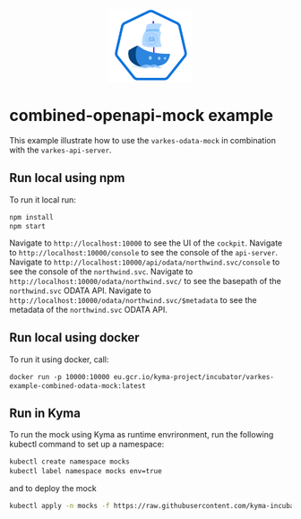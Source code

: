 <p align="center">
 <img src="../../assets/logo.svg" width="150">
</p>

# combined-openapi-mock example

This example illustrate how to use the `varkes-odata-mock` in combination with the `varkes-api-server`.

## Run local using npm

To run it local run:
```
npm install
npm start
```

Navigate to `http://localhost:10000` to see the UI of the `cockpit`.
Navigate to `http://localhost:10000/console` to see the console of the `api-server`.
Navigate to `http://localhost:10000/api/odata/northwind.svc/console` to see the console of the `northwind.svc`.
Navigate to `http://localhost:10000/odata/northwind.svc/` to see the basepath of the `northwind.svc` ODATA API.
Navigate to `http://localhost:10000/odata/northwind.svc/$metadata` to see the metadata of the `northwind.svc` ODATA API.

## Run local using docker

To run it using docker, call:
```
docker run -p 10000:10000 eu.gcr.io/kyma-project/incubator/varkes-example-combined-odata-mock:latest
```

## Run in Kyma

To run the mock using Kyma as runtime envrironment, run the following kubectl command to set up a namespace:

```bash
kubectl create namespace mocks
kubectl label namespace mocks env=true
```

and to deploy the mock
```bash
kubectl apply -n mocks -f https://raw.githubusercontent.com/kyma-incubator/varkes/master/examples/combined-odata-mock/deployment/deployment.yaml
```